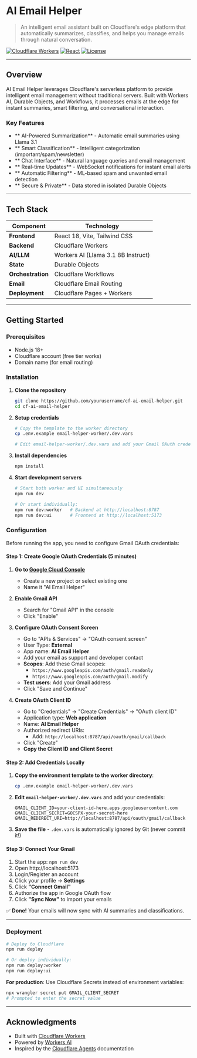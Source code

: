 # AI Email Helper

> An intelligent email assistant built on Cloudflare's edge platform that automatically summarizes, classifies, and helps you manage emails through natural conversation.

[![Cloudflare Workers](https://img.shields.io/badge/Cloudflare-Workers-F38020?logo=cloudflare&logoColor=white)](https://workers.cloudflare.com/)
[![React](https://img.shields.io/badge/React-18-61DAFB?logo=react&logoColor=white)](https://react.dev/)
[![License](https://img.shields.io/badge/license-MIT-blue.svg)](LICENSE)

---

## Overview

AI Email Helper leverages Cloudflare's serverless platform to provide intelligent email management without traditional servers. Built with Workers AI, Durable Objects, and Workflows, it processes emails at the edge for instant summaries, smart filtering, and conversational interaction.

### Key Features

- ** AI-Powered Summarization** - Automatic email summaries using Llama 3.1
- ** Smart Classification** - Intelligent categorization (important/spam/newsletter)
- ** Chat Interface** - Natural language queries and email management
- ** Real-time Updates** - WebSocket notifications for instant email alerts
- ** Automatic Filtering** - ML-based spam and unwanted email detection
- ** Secure & Private** - Data stored in isolated Durable Objects


---

## Tech Stack

| Component | Technology |
|-----------|-----------|
| **Frontend** | React 18, Vite, Tailwind CSS |
| **Backend** | Cloudflare Workers |
| **AI/LLM** | Workers AI (Llama 3.1 8B Instruct) |
| **State** | Durable Objects |
| **Orchestration** | Cloudflare Workflows |
| **Email** | Cloudflare Email Routing |
| **Deployment** | Cloudflare Pages + Workers |


---

## Getting Started

### Prerequisites

- Node.js 18+
- Cloudflare account (free tier works)
- Domain name (for email routing)

### Installation

1. **Clone the repository**
   ```bash
   git clone https://github.com/yourusername/cf-ai-email-helper.git
   cd cf-ai-email-helper
   ```

2. **Setup credentials**
   ```bash
   # Copy the template to the worker directory
   cp .env.example email-helper-worker/.dev.vars
   
   # Edit email-helper-worker/.dev.vars and add your Gmail OAuth credentials
   ```

3. **Install dependencies**
   ```bash
   npm install
   ```

4. **Start development servers**
   ```bash
   # Start both worker and UI simultaneously
   npm run dev
   
   # Or start individually:
   npm run dev:worker   # Backend at http://localhost:8787
   npm run dev:ui       # Frontend at http://localhost:5173
   ```

### Configuration

Before running the app, you need to configure Gmail OAuth credentials:

#### Step 1: Create Google OAuth Credentials (5 minutes)

1. **Go to [Google Cloud Console](https://console.cloud.google.com/)**
   - Create a new project or select existing one
   - Name it "AI Email Helper"

2. **Enable Gmail API**
   - Search for "Gmail API" in the console
   - Click "Enable"

3. **Configure OAuth Consent Screen**
   - Go to "APIs & Services" → "OAuth consent screen"
   - User Type: **External**
   - App name: **AI Email Helper**
   - Add your email as support and developer contact
   - **Scopes**: Add these Gmail scopes:
     - `https://www.googleapis.com/auth/gmail.readonly`
     - `https://www.googleapis.com/auth/gmail.modify`
   - **Test users**: Add your Gmail address
   - Click "Save and Continue"

4. **Create OAuth Client ID**
   - Go to "Credentials" → "Create Credentials" → "OAuth client ID"
   - Application type: **Web application**
   - Name: **AI Email Helper**
   - Authorized redirect URIs:
     - Add: `http://localhost:8787/api/oauth/gmail/callback`
   - Click "Create"
   - **Copy the Client ID and Client Secret**

#### Step 2: Add Credentials Locally

1. **Copy the environment template to the worker directory**:
   ```bash
   cp .env.example email-helper-worker/.dev.vars
   ```

2. **Edit `email-helper-worker/.dev.vars`** and add your credentials:
   ```env
   GMAIL_CLIENT_ID=your-client-id-here.apps.googleusercontent.com
   GMAIL_CLIENT_SECRET=GOCSPX-your-secret-here
   GMAIL_REDIRECT_URI=http://localhost:8787/api/oauth/gmail/callback
   ```

3. **Save the file** - `.dev.vars` is automatically ignored by Git (never commit it!)

#### Step 3: Connect Your Gmail

1. Start the app: `npm run dev`
2. Open http://localhost:5173
3. Login/Register an account
4. Click your profile → **Settings**
5. Click **"Connect Gmail"**
6. Authorize the app in Google OAuth flow
7. Click **"Sync Now"** to import your emails

✅ **Done!** Your emails will now sync with AI summaries and classifications.

---

### Deployment

```bash
# Deploy to Cloudflare
npm run deploy

# Or deploy individually:
npm run deploy:worker
npm run deploy:ui
```

**For production**: Use Cloudflare Secrets instead of environment variables:
```bash
npx wrangler secret put GMAIL_CLIENT_SECRET
# Prompted to enter the secret value
```

---

## Acknowledgments

- Built with [Cloudflare Workers](https://workers.cloudflare.com/)
- Powered by [Workers AI](https://developers.cloudflare.com/workers-ai/)
- Inspired by the [Cloudflare Agents](https://developers.cloudflare.com/agents/) documentation

